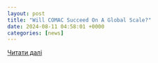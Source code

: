 ```yaml
---
layout: post
title: "Will COMAC Succeed On A Global Scale?"
date: 2024-08-11 04:58:01 +0000
categories: [news]
---
```


[Читати далі](https://simpleflying.com/thread/will-comac-succeed-on-a-global-scale/)
